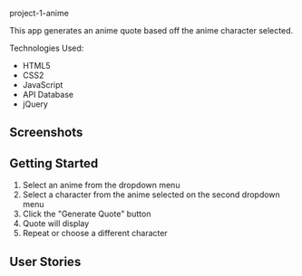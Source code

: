 project-1-anime

This app generates an anime quote based off the anime character selected.

Technologies Used:
- HTML5
- CSS2
- JavaScript
- API Database
- jQuery

## Screenshots

## Getting Started
1. Select an anime from the dropdown menu
2. Select a character from the anime selected on the second dropdown menu
3. Click the "Generate Quote" button 
4. Quote will display 
5. Repeat or choose a different character

## User Stories
